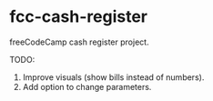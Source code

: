 # fcc-cash-register

freeCodeCamp cash register project.

TODO:

1. Improve visuals (show bills instead of numbers).
2. Add option to change parameters.
